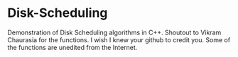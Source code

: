 # Disk-Scheduling

Demonstration of Disk Scheduling algorithms in C++.
Shoutout to Vikram Chaurasia for the functions. I wish I knew your github to credit you. Some of the functions are unedited from the Internet.
